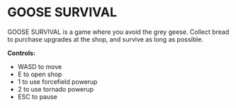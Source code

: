 # GOOSE SURVIVAL

GOOSE SURVIVAL is a game where you avoid the grey geese. Collect bread to purchase upgrades at the shop, and survive as long as possible.

**Controls:**

- WASD to move
- E to open shop
- 1 to use forcefield powerup
- 2 to use tornado powerup
- ESC to pause
